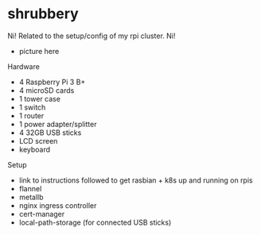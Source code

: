 # shrubbery
Ni! Related to the setup/config of my rpi cluster.  Ni!

- picture here
  
Hardware
 - 4 Raspberry Pi 3 B+
 - 4 microSD cards
 - 1 tower case
 - 1 switch
 - 1 router
 - 1 power adapter/splitter
 - 4 32GB USB sticks
 - LCD screen
 - keyboard

Setup
- link to instructions followed to get rasbian + k8s up and running on rpis
- flannel
- metallb
- nginx ingress controller
- cert-manager
- local-path-storage (for connected USB sticks)
